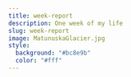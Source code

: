 ```yaml
---
title: week-report
description: One week of my life
slug: week-report
image: MatunuskaGlacier.jpg
style:
  background: "#bc8e9b"
  color: "#fff"
---
```

